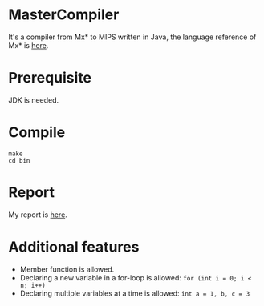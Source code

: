 # MasterCompiler
It's a compiler from Mx\* to MIPS written in Java, the language reference of Mx\* is [here](http://acm.sjtu.edu.cn/w/images/9/93/Mx_language_manual.pdf).

# Prerequisite
JDK is needed.

# Compile
```
make
cd bin
``` 

# Report
My report is [here](https://github.com/yzh119/MasterCompiler/blob/master/report/report.pdf).

# Additional features
* Member function is allowed.
* Declaring a new variable in a for-loop is allowed:
	`for (int i = 0; i < n; i++)`
* Declaring multiple variables at a time is allowed:
	`int a = 1, b, c = 3`